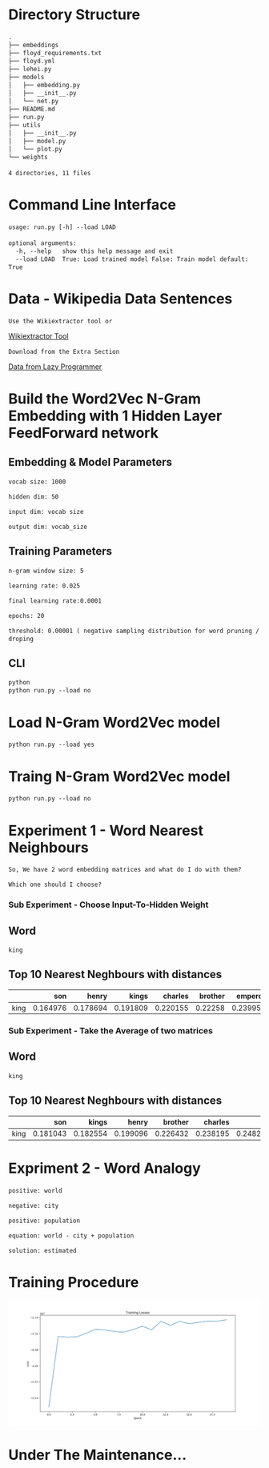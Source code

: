 # Directory Structure
```text
.
├── embeddings
├── floyd_requirements.txt
├── floyd.yml
├── lehei.py
├── models
│   ├── embedding.py
│   ├── __init__.py
│   └── net.py
├── README.md
├── run.py
├── utils
│   ├── __init__.py
│   ├── model.py
│   └── plot.py
└── weights

4 directories, 11 files
```

# Command Line Interface
```text
usage: run.py [-h] --load LOAD

optional arguments:
  -h, --help   show this help message and exit
  --load LOAD  True: Load trained model False: Train model default: True

```

# Data - Wikipedia Data Sentences

```text
Use the Wikiextractor tool or
```
[Wikiextractor Tool](https://github.com/attardi/wikiextractor)
```text
Download from the Extra Section
```
[Data from Lazy Programmer](https://deeplearningcourses.com/c/natural-language-processing-with-deep-learning-in-python)

# Build the Word2Vec N-Gram Embedding with 1 Hidden Layer FeedForward network

## Embedding & Model Parameters
```text
vocab size: 1000
```
```text
hidden dim: 50
```
```text
input dim: vocab size
```
```text
output dim: vocab_size
```

## Training Parameters
```text
n-gram window size: 5
```
```text
learning rate: 0.025
```
```text
final learning rate:0.0001
```
```text
epochs: 20
```
```text
threshold: 0.00001 ( negative sampling distribution for word pruning / droping
```

## CLI
```shell
python
python run.py --load no
```

# Load N-Gram Word2Vec model
```shell
python run.py --load yes
```

# Traing N-Gram Word2Vec model
```shell
python run.py --load no
```

# Experiment 1 - Word Nearest Neighbours
```text
So, We have 2 word embedding matrices and what do I do with them?
```
```text
Which one should I choose?
```

### Sub Experiment - Choose Input-To-Hidden Weight
## Word
```text
king
```
## Top 10 Nearest Neghbours with distances
|      |      son |    henry |    kings |   charles |   brother |   emperor |      iii |     pope |   daughter |
|:-----|---------:|---------:|---------:|----------:|----------:|----------:|---------:|---------:|-----------:|
| king | 0.164976 | 0.178694 | 0.191809 |  0.220155 |   0.22258 |  0.239958 | 0.259195 | 0.308814 |   0.323617 |

### Sub Experiment - Take the Average of two matrices
## Word
```text
king
```
## Top 10 Nearest Neghbours with distances
|      |      son |    kings |    henry |   brother |   charles |      iii |   emperor |   daughter |    louis |
|:-----|---------:|---------:|---------:|----------:|----------:|---------:|----------:|-----------:|---------:|
| king | 0.181043 | 0.182554 | 0.199096 |  0.226432 |  0.238195 | 0.248272 |  0.262365 |   0.352746 | 0.361133 |




# Expriment 2 - Word Analogy


```text
positive: world
```
```text
negative: city
```
```text
positive: population
```
```text
equation: world - city + population
```
```text
solution: estimated
```

# Training Procedure
![](figures/Figure_training.png)


# Under The Maintenance...

